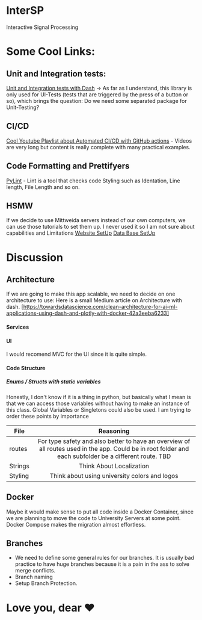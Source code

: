 # InterSP
Interactive Signal Processing

# Some Cool Links: 

## Unit and Integration tests: 
[Unit and Integration tests with Dash](https://dash.plotly.com/testing) ->  As far as I understand, this library is only used for UI-Tests (tests that are triggered by the press of a button or so), which brings the question: Do we need some separated package for Unit-Testing?

## CI/CD
[Cool Youtube Playlist about Automated CI/CD with GitHub actions](https://www.youtube.com/playlist?list=PLArH6NjfKsUhvGHrpag7SuPumMzQRhUKY) - Videos are very long but content is really complete with many practical examples. 

## Code Formatting and Prettifyers
[PyLint](https://pypi.org/project/pylint/) - Lint is a tool that checks code Styling such as Identation, Line length, File Length and so on.

## HSMW 
If we decide to use Mittweida servers instead of our own computers, we can use those tutorials to set them up. I never used it so I am not sure about capabilities and Limitations
[Website SetUp](https://wiki.hs-mittweida.de/de/Eigene_Webseite)
[Data Base SetUp](https://wiki.hs-mittweida.de/de/Eigene_Datenbank)

# Discussion

## Architecture
If we are going to make this app scalable, we need to decide on one architecture to use: Here is a small Medium article on Architecture with dash. 
[https://towardsdatascience.com/clean-architecture-for-ai-ml-applications-using-dash-and-plotly-with-docker-42a3eeba6233]

#### Services

#### UI
I would recomend MVC for the UI since it is quite simple.

#### Code Structure

##### Enums / Structs with static variables 
Honestly, I don't know if it is a thing in python, but basically what I mean is that we can access those variables without having to make an instance of this class. Global Variables or Singletons could also be used.
I am trying to order these points by importance

| File   |      Reasoning      |
|----------|:-------------:|
| routes | For type safety and also better to have an overview of all routes used in the app. Could be in root folder and each subfolder be a different route. TBD |
| Strings | Think About Localization |
| Styling | Think about using university colors and logos |

## Docker
Maybe it would make sense to put all code inside a Docker Container, since we are planning to move the code to University Servers at some point. Docker Compose makes the migration almost effortless. 

## Branches
- We need to define some general rules for our branches. It is usually bad practice to have huge branches because it is a pain in the ass to solve merge conflicts.
- Branch naming
- Setup Branch Protection.

# Love you, dear :heart:
